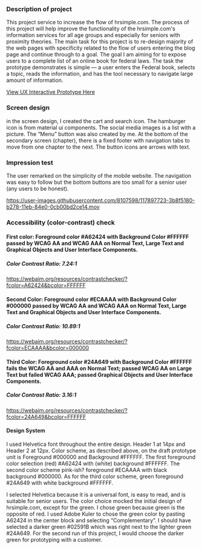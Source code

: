 ### Description of project 
This project service to increase the flow of hrsimple.com.  The process of this project will help improve the functionality of the hrsimple.com's information services for all age groups and especially for seniors with proximity theories.  The main task for this project is to re-design majority of the web pages  with specificity  related to the flow of users entering the blog page and continue through to a goal.  The goal I am aiming for to expose users to a complete list of an online book for federal laws.  The task the prototype demonstrates is simple — a user enters the Federal book, selects a topic, reads the information, and has the tool necessary to navigate large amount of information. 

<a href="https://sketch.com/s/44cb3aec-bfb4-4b32-9fc8-0e9faf22dc02">View UX Interactive Prototype Here</a>

### Screen design
in the screen design, I created the cart and search icon.  The hamburger icon is from material ui components.  The social media images is a list with a picture.  The “Menu” button was also created by me.  At the bottom of the secondary screen (chapter), there is a fixed footer with navigation tabs to move from one chapter to the next.  The button icons are arrows with text.  

### Impression test
The user remarked on the simplicity of the mobile website.  The navigation was easy to follow but the bottom buttons are too small for a senior user (any users to be honest). 

https://user-images.githubusercontent.com/8107598/117897723-3b8f5180-b278-11eb-84e0-0cb00bd2ce14.mov

### Accessibility (color-contrast) check

#### First color: Foreground color #A62424 with Background Color #FFFFFF passed by WCAG AA and WCAG AAA on Normal Text, Large Text and Graphical Objects and User Interface Components.  

##### Color Contrast Ratio: 7.24:1

https://webaim.org/resources/contrastchecker/?fcolor=A62424&bcolor=FFFFFF

#### Second Color: Foreground color #ECAAAA with Background Color #000000 passed by WCAG AA and WCAG AAA on Normal Text, Large Text and Graphical Objects and User Interface Components.  

##### Color Contrast Ratio: 10.89:1 
https://webaim.org/resources/contrastchecker/?fcolor=ECAAAA&bcolor=000000

#### Third Color: Foreground color #24A649 with Background Color #FFFFFF fails the WCAG AA and AAA on Normal Text; passed WCAG AA on Large Text but failed WCAG AAA; passed Graphical Objects and User Interface Components.  

##### Color Contrast Ratio: 3.16:1 

https://webaim.org/resources/contrastchecker/?fcolor=24A649&bcolor=FFFFFF


#### Design System

I used Helvetica font throughout the entire design.   Header 1 at 14px and Header 2 at 12px.  Color scheme, as described above, on the draft prototype unit is Foreground #000000 and Background #FFFFFF.  The first  foreground color selection (red) #A62424 with (white) background #FFFFFF.  The second color scheme pink-ish? foreground #ECAAAA with black background #000000.  As for the third color scheme, green foreground #24A649 with white background #FFFFFF. 

I selected Helvetica because it is a universal font, is easy to read, and is suitable for senior users.  The color choice mocked the initial design of hrsimple.com, except for the green.  I chose green because green is the opposite of red.  I used Adobe Kuler to chose the green color by pasting A62424 in the center block and selecting “Complementary”.  I should have selected a darker green #02591B which was right next to the lighter green #24A649.   For the second run of this project, I would choose the darker green for prototyping with a customer. 
